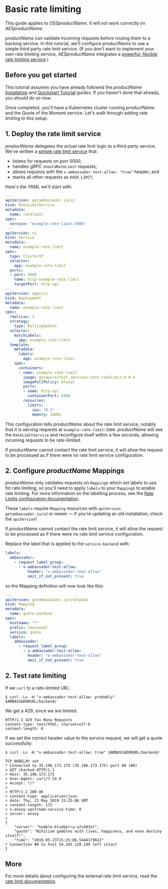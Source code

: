 # Basic rate limiting

<Alert severity="info">This guide applies to $OSSproductName$. It will not work correctly
on $AESproductName$.</Alert>

$productName$ can validate incoming requests before routing them to a backing service. In this tutorial, we'll configure $productName$ to use a simple third party rate limit service. (If you don't want to implement your own rate limiting service, $AESproductName$ integrates a [powerful, flexible rate limiting service](/docs/edge-stack/latest/topics/using/rate-limits/).)

## Before you get started

This tutorial assumes you have already followed the $productName$ [Installation](../../topics/install/) and [Quickstart Tutorial](../../tutorials/quickstart-demo) guides. If you haven't done that already, you should do so now.

Once completed, you'll have a Kubernetes cluster running $productName$ and the Quote of the Moment service. Let's walk through adding rate limiting to this setup.

## 1. Deploy the rate limit service

$productName$ delegates the actual rate limit logic to a third party service. We've written a [simple rate limit service](https://github.com/emissary-ingress/emissary/tree/master/docker/test-ratelimit) that:

- listens for requests on port 5000;
- handles gRPC `shouldRateLimit` requests;
- allows requests with the `x-ambassador-test-allow: "true"` header; and
- marks all other requests as `OVER_LIMIT`;

Here's the YAML we'll start with:

```yaml
---
apiVersion: getambassador.io/v2
kind: RateLimitService
metadata:
  name: ratelimit
spec:
  service: "example-rate-limit:5000"
---
apiVersion: v1
kind: Service
metadata:
  name: example-rate-limit
spec:
  type: ClusterIP
  selector:
    app: example-rate-limit
  ports:
  - port: 5000
    name: http-example-rate-limit
    targetPort: http-api
---
apiVersion: apps/v1
kind: Deployment
metadata:
  name: example-rate-limit
spec:
  replicas: 1
  strategy:
    type: RollingUpdate
  selector:
    matchLabels:
      app: example-rate-limit
  template:
    metadata:
      labels:
        app: example-rate-limit
    spec:
      containers:
      - name: example-rate-limit
        image: datawire/test_services:test-ratelimit:0.0.4
        imagePullPolicy: Always
        ports:
        - name: http-api
          containerPort: 5000
        resources:
          limits:
            cpu: "0.1"
            memory: 100Mi
```

This configuration tells $productName$ about the rate limit service, notably that it is serving requests at `example-rate-limit:5000`. $productName$ will see the `RateLimitService` and reconfigure itself within a few 
seconds, allowing incoming requests to be rate-limited.

<Alert severity="info">If $productName$ cannot contact the rate limit service, it will allow the request to be processed as if there were no rate limit service configuration.</Alert>

## 2. Configure $productName$ Mappings

$productName$ only validates requests on `Mapping`s which set labels to use for rate limiting,
so you'll need to apply `labels` to your `Mapping`s to enable rate limiting. For more information
on the labelling process, see the [Rate Limits configuration documentation](../../topics/using/rate-limits/).

<Alert severity="info">These `labels` require `Mapping` resources with `apiVersion` `getambassador.io/v2`
or newer &mdash; if you're updating an old installation, check the `apiVersion`!</Alert>

<Alert severity="info">If $productName$ cannot contact the rate limit service, it will allow the request to be processed as if there were no rate limit service configuration.</Alert>

Replace the label that is applied to the `service-backend` with:

```yaml
labels:
  ambassador:
    - request_label_group:
      - x-ambassador-test-allow:
          header: "x-ambassador-test-allow"
          omit_if_not_present: true
```

so the Mapping definition will now look like this:

```yaml
---
apiVersion: getambassador.io/v3alpha1
kind: Mapping
metadata:
  name: quote-backend
spec:
  hostname: "*"
  prefix: /backend/
  service: quote
  labels:
    ambassador:
      - request_label_group:
        - x-ambassador-test-allow:
          header: "x-ambassador-test-allow"
          omit_if_not_present: true
```

<!-- If multiple `labels` are supplied for a single `Mapping`, $productName$ would also perform multiple requests to `example-rate-limit:5000` if we had defined multiple `rate_limits` rules on the mapping. -->

## 2. Test rate limiting

If we `curl` to a rate-limited URL:

```
$ curl -Lv -H "x-ambassador-test-allow: probably" $AMBASSADORURL/backend/
```

We get a 429, since we are limited.

```
HTTP/1.1 429 Too Many Requests
content-type: text/html; charset=utf-8
content-length: 0
```

If we set the correct header value to the service request, we will get a quote successfully:

```
$ curl -Lv -H "x-ambassador-test-allow: true" $AMBASSADORURL/backend/

TCP_NODELAY set
* Connected to 35.196.173.175 (35.196.173.175) port 80 (#0)
> GET /backed HTTP/1.1
> Host: 35.196.173.175
> User-Agent: curl/7.54.0
> Accept: */*
>
< HTTP/1.1 200 OK
< content-type: application/json
< date: Thu, 23 May 2019 15:25:06 GMT
< content-length: 172
< x-envoy-upstream-service-time: 0
< server: envoy
<
{
    "server": "humble-blueberry-o2v493st",
    "quote": "Nihilism gambles with lives, happiness, and even destiny itself!",
    "time": "2019-05-23T15:25:06.544417902Z"
* Connection #0 to host 54.165.128.189 left intact
}
```

## More

For more details about configuring the external rate limit service, read the [rate limit documentation](../../topics/using/rate-limits/).
